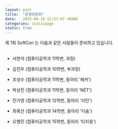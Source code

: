 ```yaml
---
layout: post
title:  "운영위원회"
date:   2015-09-10 12:57:47 +0900
categories: staticpage
static: true
---
```

제 1회 SoftCon 는 다음과 같은 사람들이 준비하고 있습니다.
<br/><br/>

* 서현석 (컴퓨터공학과 11학번, 과장)

* 김진우 (컴퓨터공학과 10학번, 부과장)

* 조성수 (컴퓨터공학과 11학번, 동아리 '해커')

* 박상진 (컴퓨터공학과 11학번, 동아리 'NET')

* 진가영 (컴퓨터공학과 12학번, 동아리 '리턴')

* 최록산 (컴퓨터공학과 14학번, 동아리 '다솜')

* 오형민 (컴퓨터공학과 15학번, 동아리 '티지윙')
